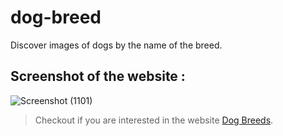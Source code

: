 # dog-breed
Discover images of dogs by the name of the breed.
## Screenshot of the website :

![Screenshot (1101)](https://user-images.githubusercontent.com/88110631/127625006-487066ef-f015-4092-b479-8ea248849888.png)

> Checkout if you are interested in the website [Dog Breeds](https://dog-breeds-rs.netlify.app/).
